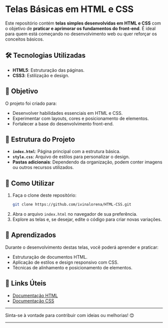 

# Telas Básicas em HTML e CSS

Este repositório contém **telas simples desenvolvidas em HTML e CSS** com o objetivo de **praticar e aprimorar os fundamentos do front-end**. É ideal para quem está começando no desenvolvimento web ou quer reforçar os conceitos básicos.

## 🛠️ Tecnologias Utilizadas
- **HTML5**: Estruturação das páginas.
- **CSS3**: Estilização e design.

## 🎯 Objetivo
O projeto foi criado para:
- Desenvolver habilidades essenciais em HTML e CSS.
- Experimentar com layouts, cores e posicionamento de elementos.
- Fortalecer a base do desenvolvimento front-end.

## 📂 Estrutura do Projeto
- **`index.html`**: Página principal com a estrutura básica.
- **`style.css`**: Arquivo de estilos para personalizar o design.
- **Pastas adicionais**: Dependendo da organização, podem conter imagens ou outros recursos utilizados.

## 🚀 Como Utilizar
1. Faça o clone deste repositório:
   ```bash
   git clone https://github.com/ivinalorena/HTML-CSS.git
   ```
2. Abra o arquivo `index.html` no navegador de sua preferência.
3. Explore as telas e, se desejar, edite o código para criar novas variações.

## 📖 Aprendizados
Durante o desenvolvimento destas telas, você poderá aprender e praticar:
- Estruturação de documentos HTML.
- Aplicação de estilos e design responsivo com CSS.
- Técnicas de alinhamento e posicionamento de elementos.

## 🔗 Links Úteis
- [Documentação HTML](https://developer.mozilla.org/pt-BR/docs/Web/HTML)
- [Documentação CSS](https://developer.mozilla.org/pt-BR/docs/Web/CSS)

---

Sinta-se à vontade para contribuir com ideias ou melhorias! 😊

--- 

